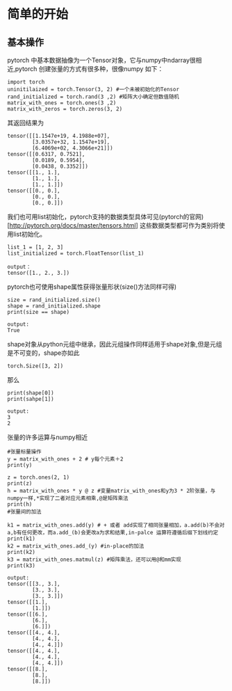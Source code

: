 # 简单的开始
## 基本操作
pytorch 中基本数据抽像为一个Tensor对象，它与numpy中ndarray很相近,pytorch 创建张量的方式有很多种，很像numpy
如下：
```
import torch
uninitilaized = torch.Tensor(3, 2) #一个未被初始化的Tensor
rand_initialized = torch.rand(3 ,2) #矩阵大小确定但数值随机
matrix_with_ones = torch.ones(3 ,2)
matrix_with_zeros = torch.zeros(3, 2)
```
其返回结果为
```
tensor([[1.1547e+19, 4.1988e+07],
        [3.0357e+32, 1.1547e+19],
        [6.4069e+02, 4.3066e+21]])
tensor([[0.6317, 0.7521],
        [0.0189, 0.5954],
        [0.0438, 0.3352]])
tensor([[1., 1.],
        [1., 1.],
        [1., 1.]])
tensor([[0., 0.],
        [0., 0.],
        [0., 0.]])
```
我们也可用list初始化，pytorch支持的数据类型具体可见(pytorch的官网)[http://pytorch.org/docs/master/tensors.html]
这些数据类型都可作为类别将使用list初始化。
```
list_1 = [1, 2, 3]
list_initialized = torch.FloatTensor(list_1)

output：
tensor([1., 2., 3.])
```
pytorch也可使用shape属性获得张量形状(size()方法同样可得)
```
size = rand_initialized.size()
shape = rand_initialized.shape
print(size == shape)

output:
True
```
shape对象从python元组中继承，因此元组操作同样适用于shape对象,但是元组是不可变的，shape亦如此
```
torch.Size([3, 2])
```
那么
```
print(shape[0])
print(sahpe[1])

output:
3
2
```
张量的许多运算与numpy相近
```
#张量标量操作
y = matrix_with_ones + 2 # y每个元素＋2
print(y)

z = torch.ones(2, 1)
print(z)
h = matrix_with_ones * y @ z #变量matrix_with_ones和y为3 * 2阶张量，与numpy一样,*实现了二者对应元素相乘,@是矩阵乘法
print(h)
#张量间的加法

k1 = matrix_with_ones.add(y) # + 或者 add实现了相同张量相加，a.add(b)不会对a,b有任何更改，而a.add_(b)会更改a为求和结果,in-palce 运算符遵循后缀下划线约定
print(k1)
k2 = matrix_with_ones.add_(y) #in-place的加法
print(k2)
k3 = matrix_with_ones.matmul(z) #矩阵乘法，还可以用@和mm实现
print(k3)

output:
tensor([[3., 3.],
        [3., 3.],
        [3., 3.]])
tensor([[1.],
        [1.]])
tensor([[6.],
        [6.],
        [6.]])
tensor([[4., 4.],
        [4., 4.],
        [4., 4.]])
tensor([[4., 4.],
        [4., 4.],
        [4., 4.]])
tensor([[8.],
        [8.],
        [8.]])
```


